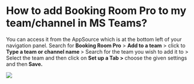# How to add Booking Room Pro to my team/channel in MS Teams?

<p class="no-margin">You can access it from the AppSource which is at the bottom left of your navigation panel. Search for <b>Booking Room Pro</b> &gt; <b>Add to a team</b> &gt; click to <b>Type a team or channel name </b>&gt; Search for the team you wish to add it to &gt; Select the team and then click on <b>Set up a Tab &gt; </b>choose the given settings and then<b> Save.</b></p>
<p class="no-margin"></p>
<div class="intercom-container"><img src="/assets/img/teams-pro/image_140.png"></div>

<Intercom />
<Clarity />
<GoogleAnalytics />

